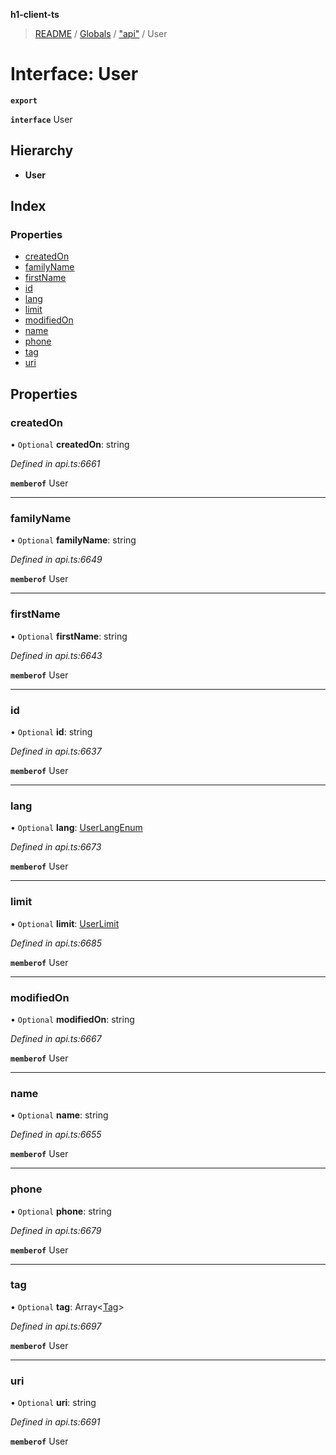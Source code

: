 **h1-client-ts**

> [README](../README.md) / [Globals](../globals.md) / ["api"](../modules/_api_.md) / User

# Interface: User

**`export`** 

**`interface`** User

## Hierarchy

* **User**

## Index

### Properties

* [createdOn](_api_.user.md#createdon)
* [familyName](_api_.user.md#familyname)
* [firstName](_api_.user.md#firstname)
* [id](_api_.user.md#id)
* [lang](_api_.user.md#lang)
* [limit](_api_.user.md#limit)
* [modifiedOn](_api_.user.md#modifiedon)
* [name](_api_.user.md#name)
* [phone](_api_.user.md#phone)
* [tag](_api_.user.md#tag)
* [uri](_api_.user.md#uri)

## Properties

### createdOn

• `Optional` **createdOn**: string

*Defined in api.ts:6661*

**`memberof`** User

___

### familyName

• `Optional` **familyName**: string

*Defined in api.ts:6649*

**`memberof`** User

___

### firstName

• `Optional` **firstName**: string

*Defined in api.ts:6643*

**`memberof`** User

___

### id

• `Optional` **id**: string

*Defined in api.ts:6637*

**`memberof`** User

___

### lang

• `Optional` **lang**: [UserLangEnum](../enums/_api_.userlangenum.md)

*Defined in api.ts:6673*

**`memberof`** User

___

### limit

• `Optional` **limit**: [UserLimit](_api_.userlimit.md)

*Defined in api.ts:6685*

**`memberof`** User

___

### modifiedOn

• `Optional` **modifiedOn**: string

*Defined in api.ts:6667*

**`memberof`** User

___

### name

• `Optional` **name**: string

*Defined in api.ts:6655*

**`memberof`** User

___

### phone

• `Optional` **phone**: string

*Defined in api.ts:6679*

**`memberof`** User

___

### tag

• `Optional` **tag**: Array\<[Tag](_api_.tag.md)>

*Defined in api.ts:6697*

**`memberof`** User

___

### uri

• `Optional` **uri**: string

*Defined in api.ts:6691*

**`memberof`** User
